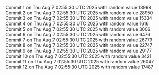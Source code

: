 Commit 1 on Thu Aug  7 02:55:30 UTC 2025 with random value 13998
Commit 2 on Thu Aug  7 02:55:30 UTC 2025 with random value 28950
Commit 3 on Thu Aug  7 02:55:30 UTC 2025 with random value 15334
Commit 4 on Thu Aug  7 02:55:30 UTC 2025 with random value 1616
Commit 5 on Thu Aug  7 02:55:30 UTC 2025 with random value 3006
Commit 6 on Thu Aug  7 02:55:30 UTC 2025 with random value 6476
Commit 7 on Thu Aug  7 02:55:30 UTC 2025 with random value 26779
Commit 8 on Thu Aug  7 02:55:30 UTC 2025 with random value 22747
Commit 9 on Thu Aug  7 02:55:30 UTC 2025 with random value 29177
Commit 10 on Thu Aug  7 02:55:30 UTC 2025 with random value 3421
Commit 11 on Thu Aug  7 02:55:30 UTC 2025 with random value 26047
Commit 12 on Thu Aug  7 02:55:30 UTC 2025 with random value 17487
